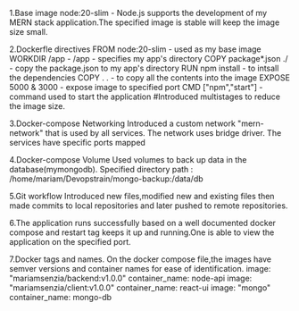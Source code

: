 1.Base image 
    node:20-slim - Node.js supports the development of my MERN stack application.The specified image is stable will keep the image size small.

2.Dockerfle directives
    FROM  node:20-slim    - used as my base image
    WORKDIR /app - /app   - specifies my app's directory
    COPY package*.json ./ - copy the package.json to my app's directory
    RUN npm install       - to intsall the dependencies 
    COPY . .              - to copy all the contents into the image
    EXPOSE 5000 & 3000    - expose image to specified port
    CMD ["npm","start"]   - command used to start the application 
    #Introduced multistages to reduce the image size.

3.Docker-compose Networking
    Introduced a custom network "mern-network" that is used by all services.
    The network uses bridge driver.
    The services have specific ports mapped

4.Docker-compose Volume
    Used volumes to back up data in the database(mymongodb).
    Specified directory path : /home/mariam/Devopstrain/mongo-backup:/data/db

5.Git workflow
        Introduced new files,modified new and existing files then made commits to local repositories and later pushed to remote repositories.

6.The application runs successfully based on a well documented docker compose and restart tag keeps it up and running.One is able to view the application on the specified port.

7.Docker tags and names.
    On the docker compose file,the images have semver versions and container names for ease of identification.
    image: "mariamsenzia/backend:v1.0.0"     container_name: node-api
    image: "mariamsenzia/client:v1.0.0"      container_name: react-ui
    image: "mongo"                           container_name: mongo-db